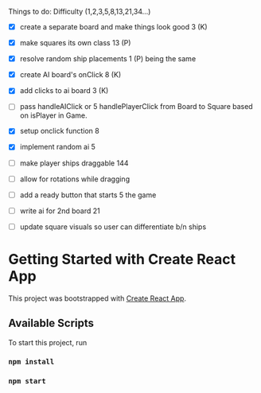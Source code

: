 Things to do:                   Difficulty (1,2,3,5,8,13,21,34...)

- [x] create a separate board
      and make things look good        3  (K)

- [x] make squares its own class       13 (P)

- [x] resolve random ship placements    1 (P)
      being the same

- [x] create AI board's onClick         8 (K)

- [x] add clicks to ai board            3 (K)

- [ ] pass handleAIClick or             5
      handlePlayerClick from Board to
      Square based on isPlayer in Game.

- [x] setup onclick function            8

- [x] implement random ai               5

- [ ] make player ships draggable       144 

- [ ] allow for rotations while dragging

- [ ] add a ready button that starts    5
the game

- [ ] write ai for 2nd board            21

- [ ] update square visuals so user
      can differentiate b/n ships


# Getting Started with Create React App

This project was bootstrapped with [Create React App](https://github.com/facebook/create-react-app).

## Available Scripts

To start this project, run

### `npm install`


### `npm start`


